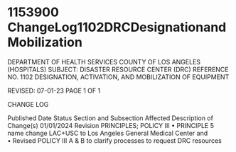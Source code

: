 # 1153900 ChangeLog1102DRCDesignationandMobilization

DEPARTMENT OF HEALTH SERVICES 
COUNTY OF LOS ANGELES 
 (HOSPITALS) 
SUBJECT: DISASTER RESOURCE CENTER (DRC) REFERENCE NO. 1102 
  DESIGNATION, ACTIVATION, AND MOBILIZATION OF EQUIPMENT 
 
 
 
REVISED: 07-01-23 PAGE 1 OF 1  
 
CHANGE LOG 
 
Published 
Date 
Status Section and 
Subsection Affected 
Description of Change(s) 
01/01/2024 Revision PRINCIPLES; 
POLICY III 
• PRINCIPLE 5 name change 
LAC+USC to Los Angeles General 
Medical Center and  
• Revised POLICY III A & B to clarify 
processes to request DRC 
resources
